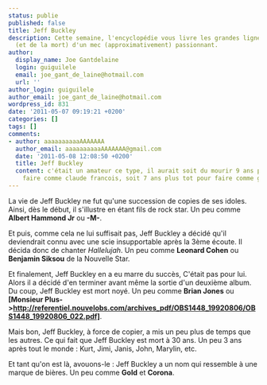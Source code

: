 ```yaml
---
status: publie
published: false
title: Jeff Buckley
description: Cette semaine, l'encyclopédie vous livre les grandes lignes de la vie
  (et de la mort) d'un mec (approximativement) passionnant.
author:
  display_name: Joe Gantdelaine
  login: guiguilele
  email: joe_gant_de_laine@hotmail.com
  url: ''
author_login: guiguilele
author_email: joe_gant_de_laine@hotmail.com
wordpress_id: 831
date: '2011-05-07 09:19:21 +0200'
categories: []
tags: []
comments:
- author: aaaaaaaaaaAAAAAAA
  author_email: aaaaaaaaaaAAAAAAA@gmail.com
  date: '2011-05-08 12:08:50 +0200'
  title: Jeff Buckley
  content: c'était un amateur ce type, il aurait soit du mourir 9 ans plus tard pour
    faire comme claude francois, soit 7 ans plus tot pour faire comme grégory lemarchal
---
```

La vie de Jeff Buckley ne fut qu'une succession de copies de ses idoles. Ainsi, dès le début, il s'illustre en étant fils de rock star. Un peu comme __Albert Hammond Jr__ ou __-M-__.

Et puis, comme cela ne lui suffisait pas, Jeff Buckley a décidé qu'il deviendrait connu avec une scie insupportable après la 3ème écoute. Il décida donc de chanter *Hallelujah*. Un peu comme __Leonard Cohen__ ou __Benjamin Siksou__ de la Nouvelle Star.

Et finalement, Jeff Buckley en a eu marre du succès, C'était pas pour lui. Alors il a décidé d'en terminer avant même la sortie d'un deuxième album. Du coup, Jeff Buckley est mort noyé. Un peu comme __Brian Jones__ ou __[Monsieur Plus->http://referentiel.nouvelobs.com/archives_pdf/OBS1448_19920806/OBS1448_19920806_022.pdf]__.

Mais bon, Jeff Buckley, à force de copier, a mis un peu plus de temps que les autres. Ce qui fait que Jeff Buckley est mort à 30 ans. Un peu 3 ans après tout le monde : Kurt,  Jimi, Janis, John, Marylin, etc.

Et tant qu'on est là, avouons-le : Jeff Buckley a un nom qui ressemble à une marque de bières. Un peu comme __Gold__ et __Corona__.

